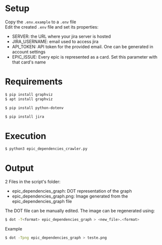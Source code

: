 # Setup
Copy the `.env.example` to a `.env` file<br>
Edit the created `.env` file and set its properties:
* SERVER: the URL where your jira server is hosted
* JIRA_USERNAME: email used to access jira
* API_TOKEN: API token for the provided email. One can be generated in account settings
* EPIC_ISSUE: Every epic is represented as a card. Set this parameter with that card's name

# Requirements
```bash
$ pip install graphviz
$ apt install graphviz
```
```bash
$ pip install python-dotenv
```
```bash
$ pip install jira
```

# Execution
```bash
$ python3 epic_dependencies_crawler.py 
```

# Output
2 Files in the script's folder:
* epic_dependencies_graph: DOT representation of the graph
* epic_dependencies_graph.png: Image generated from the epic_dependencies_graph file

The DOT file can be manually edited. The image can be regenerated using:
```bash
$ dot -T<format> epic_dependencies_graph > <new_file>.<format>
```
Example
```bash
$ dot -Tpng epic_dependencies_graph > teste.png
```